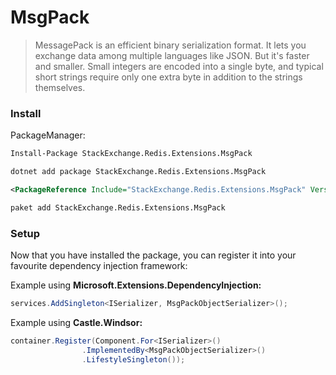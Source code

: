 # MsgPack

> MessagePack is an efficient binary serialization format. It lets you exchange data among multiple languages like JSON. But it's faster and smaller. Small integers are encoded into a single byte, and typical short strings require only one extra byte in addition to the strings themselves.

### Install

PackageManager:

```bash
Install-Package StackExchange.Redis.Extensions.MsgPack
```

```bash
dotnet add package StackExchange.Redis.Extensions.MsgPack
```

```xml
<PackageReference Include="StackExchange.Redis.Extensions.MsgPack" Version="5.5.0" />
```

```bash
paket add StackExchange.Redis.Extensions.MsgPack
```

### Setup

Now that you have installed the package, you can register it into your favourite dependency injection framework:

Example using **Microsoft.Extensions.DependencyInjection:**

```csharp
services.AddSingleton<ISerializer, MsgPackObjectSerializer>();
```

Example using **Castle.Windsor:**

```csharp
container.Register(Component.For<ISerializer>()
				.ImplementedBy<MsgPackObjectSerializer>()
				.LifestyleSingleton());
```
